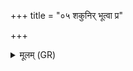 +++
title = "०५ शकुनिर् भूत्वा प्र"

+++
<details><summary>मूलम् (GR)</summary>

+++(PSK 20.18.5)+++शकुनिर् भूत्वा प्र बभस्ति पिप्पलं  
पत्यां निविष्टा यदि वा घ पत्न्याम् ।  
भीमा घोरा लक्ष्म्यः सहभव्यास्  
ता इतो हविषा निर् यजामः ॥
</details>